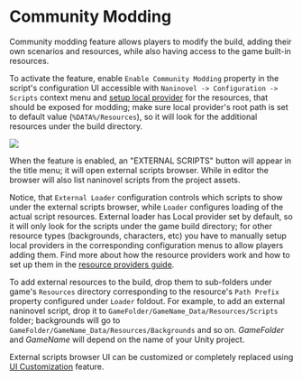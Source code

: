 # Community Modding

Community modding feature allows players to modify the build, adding their own scenarios and resources, while also having access to the game built-in resources.

To activate the feature, enable `Enable Community Modding` property in the script's configuration UI accessible with `Naninovel -> Configuration -> Scripts` context menu and [setup local provider](/guide/resource-providers.md#local) for the resources, that should be exposed for modding; make sure local provider's root path is set to default value (`%DATA%/Resources`), so it will look for the additional resources under the build directory.

![](https://i.gyazo.com/e32f40aa3faa648774908a0a937c5fcb.png)

When the feature is enabled, an "EXTERNAL SCRIPTS" button will appear in the title menu; it will open external scripts browser. While in editor the browser will also list naninovel scripts from the project assets.

Notice, that `External Loader` configuration controls which scripts to show under the external scripts browser, while `Loader` configures loading of the actual script resources. External loader has Local provider set by default, so it will only look for the scripts under the game build directory; for other resource types (backgrounds, characters, etc) you have to manually setup local providers in the corresponding configuration menus to allow players adding them. Find more about how the resource providers work and how to set up them in the [resource providers guide](/guide/resource-providers.md).

To add external resources to the build, drop them to sub-folders under game's `Resources` directory corresponding to the resource's `Path Prefix` property configured under `Loader` foldout. For example, to add an external naninovel script, drop it to `GameFolder/GameName_Data/Resources/Scripts` folder; backgrounds will go to `GameFolder/GameName_Data/Resources/Backgrounds` and so on. *GameFolder* and *GameName* will depend on the name of your Unity project.

External scripts browser UI can be customized or completely replaced using [UI Customization](/guide/user-interface.md#ui-customization) feature.
